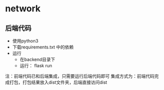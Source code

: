 # network
## 后端代码


* 使用python3
* 下载requirements.txt 中的依赖
* 运行
	* 在backend目录下
	* 运行： flask run


注：前端代码已和后端集成，只需要运行后端代码即可
	集成方式为：前端代码完成打包，打包结果放入dist文件夹，后端直接访问dist